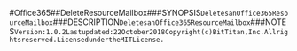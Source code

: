 #Office365##DeleteResourceMailbox###SYNOPSIS```DeletesanOffice365ResourceMailbox```###DESCRIPTION```DeletesanOffice365ResourceMailbox```###NOTES```Version:1.0.2Lastupdated:22October2018Copyright(c)BitTitan,Inc.Allrightsreserved.LicensedundertheMITLicense.```

